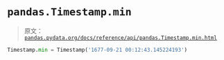 # `pandas.Timestamp.min`

> 原文：[`pandas.pydata.org/docs/reference/api/pandas.Timestamp.min.html`](https://pandas.pydata.org/docs/reference/api/pandas.Timestamp.min.html)

```py
Timestamp.min = Timestamp('1677-09-21 00:12:43.145224193')
```
